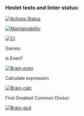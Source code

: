 ### Hexlet tests and linter status:
[![Actions Status](https://github.com/kalbasnick/frontend-project-lvl1/workflows/hexlet-check/badge.svg)](https://github.com/kalbasnick/frontend-project-lvl1/actions)

[![Maintainability](https://api.codeclimate.com/v1/badges/a99a88d28ad37a79dbf6/maintainability)](https://codeclimate.com/github/codeclimate/codeclimate/maintainability)

[![CI](https://github.com/kalbasnick/frontend-project-lvl1/actions/workflows/blank.yml/badge.svg)](https://github.com/kalbasnick/frontend-project-lvl1/actions/workflows/blank.yml)

Games:

Is Even?

[![Brain-even](https://asciinema.org/a/RxP2STaEIBttyrSq7JAOus5f0.svg)](https://asciinema.org/a/RxP2STaEIBttyrSq7JAOus5f0)

Calculate expression

[![Brain-calc](https://asciinema.org/a/VuSeieeQ7ndVkEJdXvEmZdK7y.svg)](https://asciinema.org/a/VuSeieeQ7ndVkEJdXvEmZdK7y)

Find Greatest Common Divisor

[![Brain-gcd](https://asciinema.org/a/7AyaWJB1JE60d6UpLxV60owiq.svg)](https://asciinema.org/a/7AyaWJB1JE60d6UpLxV60owiq)
